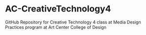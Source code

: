 # AC-CreativeTechnology4
GitHub Repository for Creative Technology 4 class at Media Design Practices program at Art Center College of Design 
